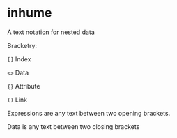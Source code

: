 # inhume
A text notation for nested data 

Bracketry:

`[]`  Index

`<>`  Data

`{}`  Attribute

`()`  Link

Expressions are any text between two opening brackets.

Data is any text between two closing brackets
